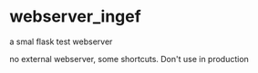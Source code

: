 # webserver_ingef
a smal flask test webserver

no external webserver, some shortcuts. Don't use in production
